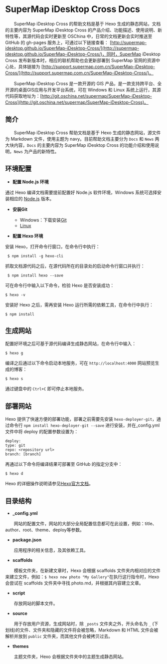 # SuperMap iDesktop Cross Docs

　　SuperMap iDesktop Cross 的帮助文档是基于 Hexo 生成的静态网站，文档的主要内容为 SuperMap iDesktop Cross 的产品介绍、功能描述、使用说明、新特性等，其源代码会实时更新至 OSChina 中，日常的文档更新会实时推送至 GitHub 的 gh-pages 服务上，可通过以下链接查看： [http://supermap-idesktop.github.io/SuperMap-iDesktop-Cross/](http://supermap-idesktop.github.io/SuperMap-iDesktop-Cross/)，同时，SuperMap iDesktop Cross 发布新版本时，相应的联机帮助也会更新部署到 SuperMap 官网的资源中心处，具体链接为 [http://support.supermap.com.cn/SuperMap-iDesktop-Cross/](http://support.supermap.com.cn/SuperMap-iDesktop-Cross/)。

　　SuperMap iDesktop Cross 是一款开源的 GIS 产品，是一款支持跨平台、全开源的桌面GIS应用与开发平台系统，可在 Windows 和 Linux 系统上运行，其源代码获取地址为：[http://git.oschina.net/supermap/SuperMap-iDesktop-Cross](http://git.oschina.net/supermap/SuperMap-iDesktop-Cross)。

## 简介

　　SuperMap iDesktop Cross 帮助文档是基于 Hexo 生成的静态网站，源文件为 Markdown 文件，使用主题为 navy。目前帮助文档主要分为 `Docs` 和 `News` 两大块内容，`Docs` 的主要内容为 SuperMap iDesktop Cross 的功能介绍和使用说明，`News` 为产品的新特性。

## 环境配置

* **配置 Node.js 环境**

通过 Hexo 编译文档需要提前配置好 Node.js 软件环境，Windows 系统可选择安装相应的 [Node.js](https://nodejs.org/en/) 版本。


* **安装Git**

   - Windows：下载安装[Git](https://git-scm.com/downloads)
   - [Linux](https://git-scm.com/download/linux)

* **配置 Hexo 环境**

安装 Hexo，打开命令行窗口，在命令行中执行：

     $ npm install -g hexo-cli

抓取文档源代码之后，在源代码所在的目录处的启动命令行窗口并执行：

     $ npm install hexo --save

可在命令行中输入以下命令，检验 Hexo 是否安装成功：

    $ hexo -v

安装好 Hexo 之后，需再安装 Hexo 运行所需的依赖工具，在命令行中执行：

    $ npm install


## 生成网站

配置好环境之后可基于源代码编译生成静态网站，在命令行中输入：

    $ hexo g

编译之后通过以下命令启动本地服务，可在 `http://localhost:4000` 网站预览生成的博客：

    $ hexo s

通过键盘中的 `Ctrl+C` 即可停止本地服务。

## 部署网站

Hexo 提供了快速方便的部署功能，部署之前需要先安装 `hexo-deployer-git`，通过命令行 `npm install hexo-deployer-git --save` 进行安装，并在_config.yml 文件中将 deploy 的配置参数设置为：

    deploy:
    type: git
    repo: <repository url>
    branch: [branch]

再通过以下命令将编译结果可部署至 GitHub 的指定分支中：

    $ hexo d

Hexo 的详细操作说明请参见[Hexo官方文档](https://hexo.io)。

## 目录结构

- **_config.yml**

　　网站的配置文件，网站的大部分全局配置信息都可在此设置，例如：title、author、root、theme、deploy等参数。

- **package.json**

　　应用程序的相关信息，及其依赖工具。

- **scaffolds**

　　模板文件夹，在新建文章时，Hexo 会根据 scaffolds 文件夹内相对应的文件来建立文件，例如：`$ hexo new photo "My Gallery"`在执行这行指令时，Hexo 会尝试在 scaffolds 文件夹中寻找 photo.md，并根据其内容建立文章。　

- **script**

　　存放网站的脚本文件。

- **source**

　　用于存放用户资源，生成网站时，除 `_posts` 文件夹之外，开头命名为 `_` (下划线)的文件、文件夹和隐藏的文件将会被忽略，Markdown 和 HTML 文件会被解析并放到 `public` 文件夹，而其他文件会被拷贝过去。

- **themes**

　　主题文件夹，Hexo 会根据文件夹中的主题生成静态网站。

　　
